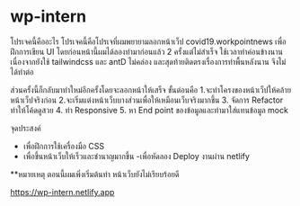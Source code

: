 # wp-intern

โปรเจคนี้คืออะไร
โปรเจคนี้คือโปรเจที่ผมพยายามลอกหน้าเว็ป covid19.workpointnews เพื่อฝึกการเขียน UI
โดยก่อนหน้านี้ผมได้ลองทำมาก่อนแล้ว 2 ครั้งแต่ไม่สำเร็จ ใช้เวลาทำค่อนข้างนานเนื่องจากยังใช้
tailwindcss และ antD ไม่คล่อง และสุดท้ายติดตรงเรื่องการทำพื้นหลังนาน จึงไม่ได้ทำต่อ


ส่วนครั้งนี้ก็กลับมาทำใหม่อีกครั้งโดยจะลอกหน้าให้เสร็จ ขั้นต่อนคือ 
1.จะทำโครงของหน้าเว็ปให้คล้ายหน้าเว็ปจริงก่อน
2.จะเริ่มแต่งหน้าเว็บบางส่วนเพื่อให้เหมือนเว็บจริงมากขึ้น
3. จัดการ Refactor ทำให้โค้ดดูสวย
4. ทำ Responsive 
5. หา End point ของข้อมูลและทำมาใส่แทนข้อมูล mock


จุดประสงค์ 
- เพื่อฝึกการใช้เครื่องมือ CSS
- เพื่อขึ้นหน้าเว็บให้เร็วและชำนาญมากขึ้น
-เพื่อหัดลอง Deploy งานผ่าน netlify


**หมายเหตุ ตอนนี้ผมเพิ่งเริ่มต้นทำ หน้าเว็บยังไม่เรียบร้อยดี

https://wp-intern.netlify.app
